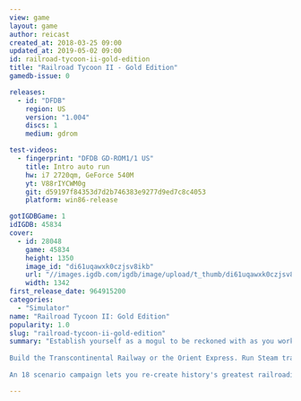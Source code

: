 ```yaml
---
view: game
layout: game
author: reicast
created_at: 2018-03-25 09:00
updated_at: 2019-05-02 09:00
id: railroad-tycoon-ii-gold-edition
title: "Railroad Tycoon II - Gold Edition"
gamedb-issue: 0

releases:
  - id: "DFDB"
    region: US
    version: "1.004"
    discs: 1
    medium: gdrom

test-videos:
  - fingerprint: "DFDB GD-ROM1/1 US"
    title: Intro auto run
    hw: i7 2720qm, GeForce 540M
    yt: V88rIYCWM0g
    git: d59197f84353d7d2b746383e9277d9ed7c8c4053
    platform: win86-release

gotIGDBGame: 1
idIGDB: 45834
cover:
  - id: 28048
    game: 45834
    height: 1350
    image_id: "di61uqawxk0czjsv8ikb"
    url: "//images.igdb.com/igdb/image/upload/t_thumb/di61uqawxk0czjsv8ikb.jpg"
    width: 1342
first_release_date: 964915200
categories:
  - "Simulator"
name: "Railroad Tycoon II: Gold Edition"
popularity: 1.0
slug: "railroad-tycoon-ii-gold-edition"
summary: "Establish yourself as a mogul to be reckoned with as you work your way up the ranks of the railway industry in this strategy game. Expand your domain across continents and a changing global marketplace. 
 
Build the Transcontinental Railway or the Orient Express. Run Steam train through the jungles of Africa, or electric trains through the Swiss Alps. Run your competitors out of town on a rail. 
 
An 18 scenario campaign lets you re-create history's greatest railroading feats and failures"

---
```

